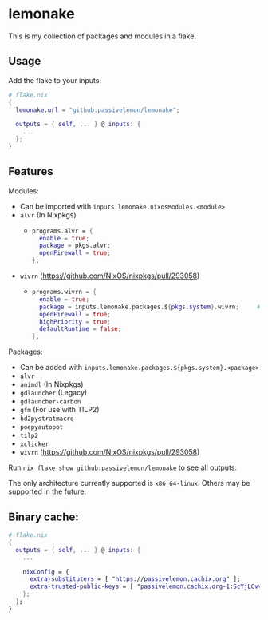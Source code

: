 # lemonake </br>

This is my collection of packages and modules in a flake. </br>

## Usage </br>
Add the flake to your inputs: </br>
```nix
# flake.nix
{
  lemonake.url = "github:passivelemon/lemonake";

  outputs = { self, ... } @ inputs: {
    ...
  };
}
```

## Features </br>
Modules: </br>
- Can be imported with `inputs.lemonake.nixosModules.<module>`
- `alvr` (In Nixpkgs)
  - ```nix
    programs.alvr = {
      enable = true;
      package = pkgs.alvr;
      openFirewall = true;
    };
    ```
- `wivrn` (https://github.com/NixOS/nixpkgs/pull/293058)
  - ```nix
    programs.wivrn = {
      enable = true;
      package = inputs.lemonake.packages.${pkgs.system}.wivrn;     # Until WiVRn gets merged.
      openFirewall = true;
      highPriority = true;
      defaultRuntime = false;
    };
    ```

Packages: </br>
- Can be added with `inputs.lemonake.packages.${pkgs.system}.<package>`
- `alvr`
- `animdl` (In Nixpkgs)
- `gdlauncher` (Legacy)
- `gdlauncher-carbon`
- `gfm` (For use with TILP2)
- `hd2pystratmacro`
- `poepyautopot`
- `tilp2`
- `xclicker`
- `wivrn` (https://github.com/NixOS/nixpkgs/pull/293058)

Run `nix flake show github:passivelemon/lemonake` to see all outputs.

The only architecture currently supported is `x86_64-linux`. Others may be supported in the future. </br>

## Binary cache:
```nix
# flake.nix
{
  outputs = { self, ... } @ inputs: {
    ...

    nixConfig = {
      extra-substituters = [ "https://passivelemon.cachix.org" ];
      extra-trusted-public-keys = [ "passivelemon.cachix.org-1:ScYjLCvvLi70S95SMMr8lMilpZHuafLP3CK/nZ9AaXM=" ];
    };
  };
}
```
